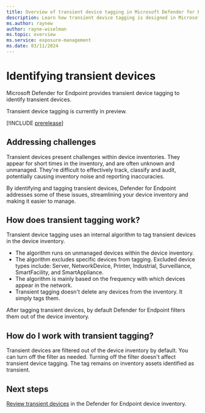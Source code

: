```yaml
---
title: Overview of transient device tagging in Microsoft Defender for Endpoint
description: Learn how transient device tagging is designed in Microsoft Defender for Endpoint
ms.author: raynew
author: rayne-wiselman
ms.topic: overview
ms.service: exposure-management
ms.date: 03/11/2024
---
```


# Identifying transient devices

Microsoft Defender for Endpoint provides transient device tagging to identify transient devices.

Transient device tagging is currently in preview.

[!INCLUDE [prerelease](../includes//prerelease.md)]

## Addressing challenges

Transient devices present challenges within device inventories. They appear for short times in the inventory, and are often unknown and unmanaged. They're difficult to effectively track, classify and audit, potentially causing inventory noise and reporting inaccuracies.

By identifying and tagging transient devices, Defender for Endpoint addresses some of these issues, streamlining your device inventory and making it easier to manage.



## How does transient tagging work?


Transient device tagging uses an internal algorithm to tag transient devices in the device inventory.

- The algorithm runs on unmanaged devices within the device inventory.
- The algorithm excludes specific devices from tagging. Excluded device types include: Server, NetworkDevice, Printer, Industrial, Surveillance, SmartFacility, and SmartAppliance.
- The algorithm is mainly based on the frequency with which devices appear in the network.
- Transient tagging doesn't delete any devices from the inventory. It simply tags them.

After tagging transient devices, by default Defender for Endpoint filters them out of the device inventory.

## How do I work with transient tagging?

Transient devices are filtered out of the device inventory by default. You can turn off the filter as needed. Turning off the filter doesn't affect transient device tagging. The tag remains on inventory assets identified as transient.

## Next steps

[Review transient devices](initiatives.md) in the Defender for Endpoint device inventory.

